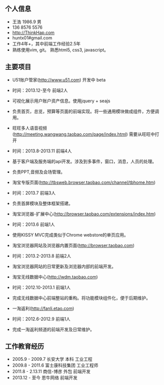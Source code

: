 ## 个人信息
- 王浩 1986.9 男
 - 136 8576 5576
 - <http://ThinkHap.com>
 - huntx01#gmail.com
- 工作4年+，其中前端工作经验2.5年
- 熟练使用vim, git。 熟悉html5, css3, javascript。

## 主要项目
- U51账户管家(<http://www.u51.com>) 开发中 beta
 - 时间：2013.12-至今  前端2人
 - 可视化展示用户账户资产信息。使用jquery + seajs
 - 负责首页，总览，预算等页面的前端实现。将一些通用模块做成组件，方便调用。

- 旺旺多人语音视频(<http://meeting.wangwang.taobao.com/page/index.html>) 需要从旺旺中打开
 - 时间：2013.8-2013.11  前端4人
 - 基于客户端及服务端的api开发。涉及到多事件，窗口，消息，人员的处理。
 - 负责PPT,音频及会场管理。

- 淘宝专版页面(<http://tbsweb.browser.taobao.com/channel/tbhome.htm>)
 - 时间：2013.7  前端3人
 - 负责首屏模块及整体框架搭建。

- 淘宝浏览器-扩展中心(<http://browser.taobao.com/extensions/index.htm>)
 - 时间：2013.6  前端1人
 - 使用KISSY MVC完成类似于Chrome webstore的单页应用。

- 淘宝浏览器网站及浏览器内置页面(<http://browser.taobao.com>)
 - 时间：2013.2-2013.8  前端2人
 - 淘宝浏览器网站的日常更新及浏览器内部的前端开发。

- 淘宝无线数据中心(<http://wdm.taobao.com>)
 - 时间：2012.10-2013.1  前端1人
 - 完成无线数据中心前端整站的重构。将功能模块组件化，便于后期维护。

- 一淘返利(<http://fanli.etao.com>)
 - 时间：2012.6-2012.9  前端1人
 - 完成一淘返利频道的前端开发及日常维护。

## 工作教育经历
- 2005.9 - 2009.7  长安大学 本科  工业工程
- 2009.8 - 2011.6  富士康科技集团 工业工程师
- 2011.8 - 2.13.11 商信-博彦 外包 前端开发
- 2013.12 - 至今   恩牛网络 前端开发
